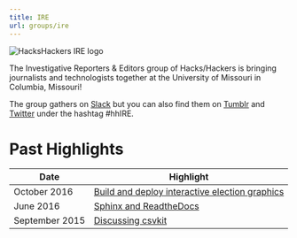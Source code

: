 ```yaml
---
title: IRE
url: groups/ire
---
```


![HacksHackers IRE logo](https://pbs.twimg.com/profile_images/1552249156/ire_twitter_reasonably_small.gif)

The Investigative Reporters & Editors group of Hacks/Hackers is bringing journalists and technologists together at the University of Missouri in Columbia, Missouri!

The group gathers on [Slack](https://hackshackersire.slack.com) but you can also find them on [Tumblr](https://hackshackersire.tumblr.com) and [Twitter](https://twitter.com/hackshackersIRE) under the hashtag #hhIRE.

# Past Highlights

| **Date**  | **Highlight** |  
|-----------|---------------|  
| October 2016 | [Build and deploy interactive election graphics](https://twitter.com/hackshackersIRE/status/783320510763446273) |
| June 2016 | [Sphinx and ReadtheDocs](https://twitter.com/hackshackersIRE/status/737723234414514177) |   
| September 2015 | [Discussing csvkit](https://twitter.com/hackshackersIRE/status/646702740463206400) |
